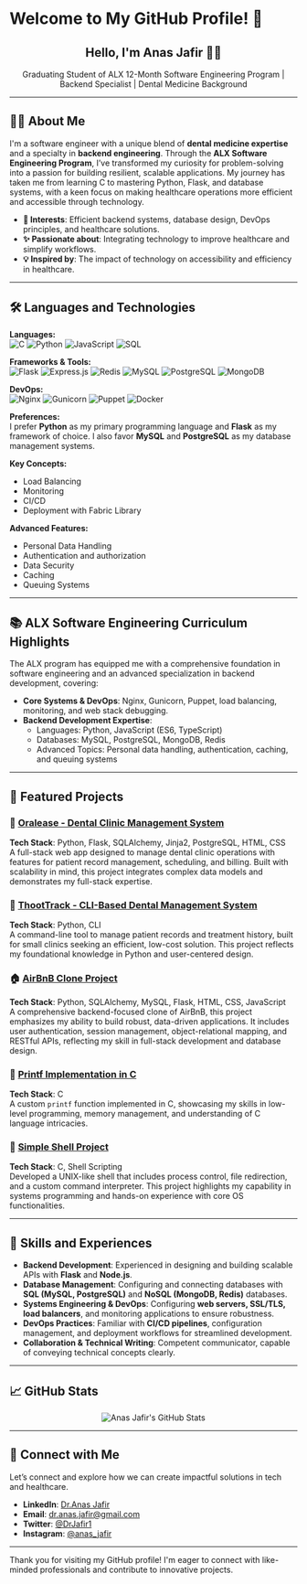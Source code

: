 # Welcome to My GitHub Profile! 👋


<h2 align="center">Hello, I'm Anas Jafir 👨‍💻</h2>
<p align="center">Graduating Student of ALX 12-Month Software Engineering Program | Backend Specialist | Dental Medicine Background</p>

---

## 🧑‍🎓 About Me

I'm a software engineer with a unique blend of **dental medicine expertise** and a specialty in **backend engineering**. Through the **ALX Software Engineering Program**, I’ve transformed my curiosity for problem-solving into a passion for building resilient, scalable applications. My journey has taken me from learning C to mastering Python, Flask, and database systems, with a keen focus on making healthcare operations more efficient and accessible through technology.

- **👀 Interests**: Efficient backend systems, database design, DevOps principles, and healthcare solutions.
- **✨ Passionate about**: Integrating technology to improve healthcare and simplify workflows.
- **💡 Inspired by**: The impact of technology on accessibility and efficiency in healthcare.

---

## 🛠 Languages and Technologies

**Languages:**  
![C](https://img.shields.io/badge/C-00599C?style=for-the-badge&logo=c&logoColor=white)
![Python](https://img.shields.io/badge/Python-3776AB?style=for-the-badge&logo=python&logoColor=white)
![JavaScript](https://img.shields.io/badge/JavaScript-F7DF1E?style=for-the-badge&logo=javascript&logoColor=black)
![SQL](https://img.shields.io/badge/SQL-4479A1?style=for-the-badge&logo=MySQL&logoColor=white)

**Frameworks & Tools:**  
![Flask](https://img.shields.io/badge/Flask-000000?style=for-the-badge&logo=flask&logoColor=white)
![Express.js](https://img.shields.io/badge/Express.js-000000?style=for-the-badge&logo=express&logoColor=white)
![Redis](https://img.shields.io/badge/Redis-DC382D?style=for-the-badge&logo=redis&logoColor=white)
![MySQL](https://img.shields.io/badge/MySQL-4479A1?style=for-the-badge&logo=mysql&logoColor=white)
![PostgreSQL](https://img.shields.io/badge/PostgreSQL-336791?style=for-the-badge&logo=postgresql&logoColor=white)
![MongoDB](https://img.shields.io/badge/MongoDB-47A248?style=for-the-badge&logo=mongodb&logoColor=white)

**DevOps:**  
![Nginx](https://img.shields.io/badge/Nginx-009639?style=for-the-badge&logo=nginx&logoColor=white)
![Gunicorn](https://img.shields.io/badge/Gunicorn-5B9B54?style=for-the-badge&logo=gunicorn&logoColor=white)
![Puppet](https://img.shields.io/badge/Puppet-FF8C1C?style=for-the-badge&logo=puppet&logoColor=white)
![Docker](https://img.shields.io/badge/Docker-2496ED?style=for-the-badge&logo=docker&logoColor=white)  

**Preferences:**  
I prefer **Python** as my primary programming language and **Flask** as my framework of choice. I also favor **MySQL** and **PostgreSQL** as my database management systems.

**Key Concepts:**  
- Load Balancing
- Monitoring
- CI/CD
- Deployment with Fabric Library

**Advanced Features:**  
- Personal Data Handling
- Authentication and authorization
- Data Security
- Caching
- Queuing Systems

---

## 📚 ALX Software Engineering Curriculum Highlights

The ALX program has equipped me with a comprehensive foundation in software engineering and an advanced specialization in backend development, covering:

- **Core Systems & DevOps**: Nginx, Gunicorn, Puppet, load balancing, monitoring, and web stack debugging.
- **Backend Development Expertise**:  
  - Languages: Python, JavaScript (ES6, TypeScript)
  - Databases: MySQL, PostgreSQL, MongoDB, Redis
  - Advanced Topics: Personal data handling, authentication, caching, and queuing systems

---

## 🌟 Featured Projects

### 🦷 [Oralease - Dental Clinic Management System](https://github.com/AnasJafir/Oralease)
**Tech Stack**: Python, Flask, SQLAlchemy, Jinja2, PostgreSQL, HTML, CSS  
A full-stack web app designed to manage dental clinic operations with features for patient record management, scheduling, and billing. Built with scalability in mind, this project integrates complex data models and demonstrates my full-stack expertise.

### 🦷 [ThootTrack - CLI-Based Dental Management System](https://github.com/AnasJafir/ThootTrack)
**Tech Stack**: Python, CLI  
A command-line tool to manage patient records and treatment history, built for small clinics seeking an efficient, low-cost solution. This project reflects my foundational knowledge in Python and user-centered design.

### 🏠 [AirBnB Clone Project](https://github.com/AnasJafir/AirBnB_clone_v4.git)
**Tech Stack**: Python, SQLAlchemy, MySQL, Flask, HTML, CSS, JavaScript  
A comprehensive backend-focused clone of AirBnB, this project emphasizes my ability to build robust, data-driven applications. It includes user authentication, session management, object-relational mapping, and RESTful APIs, reflecting my skill in full-stack development and database design.

### 🔧 [Printf Implementation in C](https://github.com/AnasJafir/printf.git)
**Tech Stack**: C  
A custom `printf` function implemented in C, showcasing my skills in low-level programming, memory management, and understanding of C language intricacies.

### 🔧 [Simple Shell Project](https://github.com/AnasJafir/simple_shell.git)
**Tech Stack**: C, Shell Scripting  
Developed a UNIX-like shell that includes process control, file redirection, and a custom command interpreter. This project highlights my capability in systems programming and hands-on experience with core OS functionalities.


---

## 🎯 Skills and Experiences

- **Backend Development**: Experienced in designing and building scalable APIs with **Flask** and **Node.js**.
- **Database Management**: Configuring and connecting databases with **SQL (MySQL, PostgreSQL)** and **NoSQL (MongoDB, Redis)** databases.
- **Systems Engineering & DevOps**: Configuring **web servers, SSL/TLS, load balancers**, and monitoring applications to ensure robustness.
- **DevOps Practices**: Familiar with **CI/CD pipelines**, configuration management, and deployment workflows for streamlined development.
- **Collaboration & Technical Writing**: Competent communicator, capable of conveying technical concepts clearly.

---

## 📈 GitHub Stats

<p align="center">
  <img src="https://github-readme-stats.vercel.app/api?username=AnasJafir&show_icons=true&theme=radical" alt="Anas Jafir's GitHub Stats" />
</p>

---

## 🔗 Connect with Me

Let’s connect and explore how we can create impactful solutions in tech and healthcare.

- **LinkedIn**: [Dr.Anas Jafir](https://www.linkedin.com/in/jafir-anas-667a26278/)
- **Email**: dr.anas.jafir@gmail.com
- **Twitter**: [@DrJafir1](https://x.com/DrJafir1)
- **Instagram**: [@anas_jafir](https://www.instagram.com/anas_jafir/)

---

Thank you for visiting my GitHub profile! I'm eager to connect with like-minded professionals and contribute to innovative projects.
